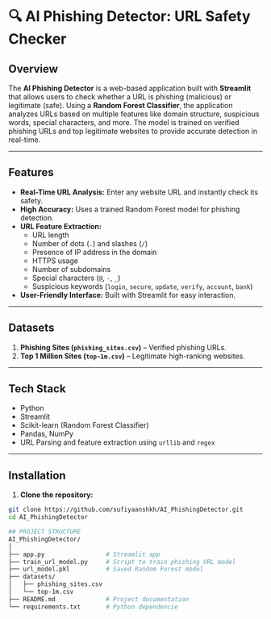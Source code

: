 # 🔍 AI Phishing Detector: URL Safety Checker

## Overview
The **AI Phishing Detector** is a web-based application built with **Streamlit** that allows users to check whether a URL is phishing (malicious) or legitimate (safe). Using a **Random Forest Classifier**, the application analyzes URLs based on multiple features like domain structure, suspicious words, special characters, and more. The model is trained on verified phishing URLs and top legitimate websites to provide accurate detection in real-time.

---

## Features
- **Real-Time URL Analysis:** Enter any website URL and instantly check its safety.
- **High Accuracy:** Uses a trained Random Forest model for phishing detection.
- **URL Feature Extraction:**
  - URL length
  - Number of dots (`.`) and slashes (`/`)
  - Presence of IP address in the domain
  - HTTPS usage
  - Number of subdomains
  - Special characters (`@`, `-`, `_`)
  - Suspicious keywords (`login`, `secure`, `update`, `verify`, `account`, `bank`)
- **User-Friendly Interface:** Built with Streamlit for easy interaction.

---

## Datasets
1. **Phishing Sites (`phishing_sites.csv`)** – Verified phishing URLs.
2. **Top 1 Million Sites (`top-1m.csv`)** – Legitimate high-ranking websites.

---

## Tech Stack
- Python
- Streamlit
- Scikit-learn (Random Forest Classifier)
- Pandas, NumPy
- URL Parsing and feature extraction using `urllib` and `regex`

---

## Installation

1. **Clone the repository:**
```bash
git clone https://github.com/sufiyaanshkh/AI_PhishingDetector.git
cd AI_PhishingDetector

## PROJECT STRUCTURE 
AI_PhishingDetector/
│
├── app.py                 # Streamlit app
├── train_url_model.py     # Script to train phishing URL model
├── url_model.pkl          # Saved Random Forest model
├── datasets/
│   ├── phishing_sites.csv
│   └── top-1m.csv
├── README.md              # Project documentation
└── requirements.txt       # Python dependencie